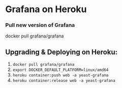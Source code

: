 # Grafana on Heroku

### Pull new version of Grafana
docker pull grafana/grafana

## Upgrading & Deploying on Heroku:

1. `docker pull grafana/grafana`
2. `export DOCKER_DEFAULT_PLATFORM=linux/amd64`
3. `heroku container:push web -a yeast-grafana`
4. `heroku container:release web -a yeast-grafana`


